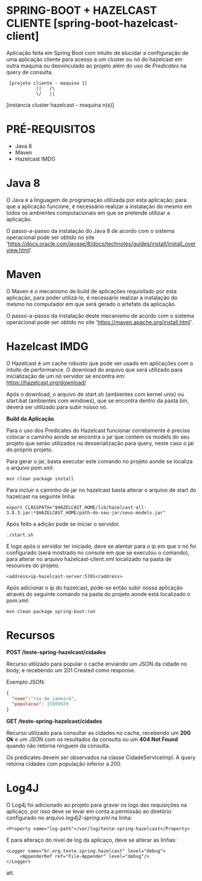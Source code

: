 # SPRING-BOOT + HAZELCAST CLIENTE [spring-boot-hazelcast-client]

Aplicação feita em Spring Boot com intuito de elucidar a configuração de uma aplicação cliente para acesso a um cluster ou nó do hazelcast em outra maquina ou desvinculado ao projeto além do uso de *Predicates* na query de consulta.

     [projeto cliente - maquina 1]
               ||   /\
               \/   ||
[instancia cluster hazelcast - maquina n(s)]


# PRÉ-REQUISITOS

* Java 8
* Maven
* Hazelcast IMDG

# Java 8

O Java é a linguagem de programação utilizada por esta aplicação; para que a aplicação funcione, é necessário realizar a instalação do mesmo em todos os ambientes computacionais em que se pretende utilizar a aplicação.

O passo-a-passo da instalação do Java 8 de acordo com o sistema operacional pode ser obtido no site 'https://docs.oracle.com/javase/8/docs/technotes/guides/install/install_overview.html'.

# Maven

O Maven é o mecanismo de build de aplicações requisitado por esta aplicação, para poder utilizá-lo, é necessário realizar a instalação do mesmo no computador em que será gerado o artefato da aplicação.

O passo-a-passo da instalação deste mecanismo de acordo com o sistema operacional pode ser obtido no site 'https://maven.apache.org/install.html'. 

# Hazelcast IMDG

O Hazelcast é um cache robusto que pode ser usado em aplicações com o intuito de performance. O download do arquivo que será utilizado para inicialização de um nó servidor se encontra em: https://hazelcast.org/download/

Após o download, o arquivo de start.sh (ambientes com kernel unix) ou start.bat (ambientes com windows), que se encontra dentro da pasta *bin*, deverá ser utilizado para subir nosso nó.

**Build da Aplicação**

Para o uso dos Predicates do Hazelcast funcionar corretamente é preciso colocar o caminho aonde se encontra o jar que contem os models do seu projeto que serão utilizados na desserialização para query, neste caso o jar do próprio projeto.

Para gerar o jar, basta executar este comando no projeto aonde se localiza o arquivo pom.xml:

```
mvn clean package install
```

Para incluir o caminho do jar no hazelcast basta alterar o arquivo de start do hazelcast na seguinte linha:

```
export CLASSPATH="$HAZELCAST_HOME/lib/hazelcast-all-3.8.3.jar:*$HAZELCAST_HOME/path-do-seu-jar/seus-models.jar"
```

Após feito a adição pode se iniciar o servidor.

```
./start.sh
```

E logo após o servidor ter iniciado, deve se atentar para o ip em que o nó foi configurado (será mostrado no console em que se executou o comando), para alterar no arquivo hazelcast-client.xml localizado na pasta de resources do projeto.

```
<address>ip-hazelcast-server:5701</address>
```

Após adicionar o ip do hazelcast, pode-se então subir nossa aplicação através do seguinte comando na pasta do projeto aonde está localizado o pom.xml:

```
mvn clean package spring-boot:run
```

# Recursos

**POST /teste-spring-hazelcast/cidades**

Recurso utilizado para popular o cache enviando um JSON da cidade no body, e recebendo um 201 Created como response.

Exemplo JSON:

```json
{
  "nome":"rio de janeiro",
  "populacao": 15989929
}
```

**GET /teste-spring-hazelcast/cidades**

Recurso utilizado para consultar as cidades no cache, recebendo um __200 Ok__ e um JSON com os resultados da consulta ou um __404 Not Found__ quando não retorna ninguem da consulta.

Os predicates devem ser observados na classe CidadeServiceImpl. A query retorna cidades com população inferior a 200.


# Log4J

O Log4j foi adicionado ao projeto para gravar os logs das requisições na aplicaço, por isso deve se levar em conta a permissão ao diretório configurado no arquivo *log4j2-spring.xml* na linha:

```
<Property name="log-path">/var/log/teste-spring-hazelcast</Property>
```

E para alteraço do nivel de log da aplicaço, deve se alterar as linhas:

```
<Logger name="br.org.teste.spring.hazelcast" level="debug">
	 <AppenderRef ref="File-Appender" level="debug"/>
</Logger>
```

att.
